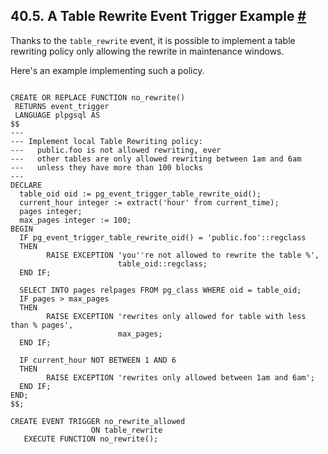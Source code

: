 ## 40.5. A Table Rewrite Event Trigger Example [#](#EVENT-TRIGGER-TABLE-REWRITE-EXAMPLE)

Thanks to the `table_rewrite` event, it is possible to implement a table rewriting policy only allowing the rewrite in maintenance windows.

Here's an example implementing such a policy.

```

CREATE OR REPLACE FUNCTION no_rewrite()
 RETURNS event_trigger
 LANGUAGE plpgsql AS
$$
---
--- Implement local Table Rewriting policy:
---   public.foo is not allowed rewriting, ever
---   other tables are only allowed rewriting between 1am and 6am
---   unless they have more than 100 blocks
---
DECLARE
  table_oid oid := pg_event_trigger_table_rewrite_oid();
  current_hour integer := extract('hour' from current_time);
  pages integer;
  max_pages integer := 100;
BEGIN
  IF pg_event_trigger_table_rewrite_oid() = 'public.foo'::regclass
  THEN
        RAISE EXCEPTION 'you''re not allowed to rewrite the table %',
                        table_oid::regclass;
  END IF;

  SELECT INTO pages relpages FROM pg_class WHERE oid = table_oid;
  IF pages > max_pages
  THEN
        RAISE EXCEPTION 'rewrites only allowed for table with less than % pages',
                        max_pages;
  END IF;

  IF current_hour NOT BETWEEN 1 AND 6
  THEN
        RAISE EXCEPTION 'rewrites only allowed between 1am and 6am';
  END IF;
END;
$$;

CREATE EVENT TRIGGER no_rewrite_allowed
                  ON table_rewrite
   EXECUTE FUNCTION no_rewrite();
```
